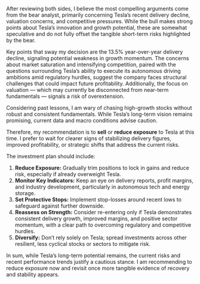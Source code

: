 After reviewing both sides, I believe the most compelling arguments come from the bear analyst, primarily concerning Tesla’s recent delivery decline, valuation concerns, and competitive pressures. While the bull makes strong points about Tesla’s innovation and growth potential, these are somewhat speculative and do not fully offset the tangible short-term risks highlighted by the bear.

Key points that sway my decision are the 13.5% year-over-year delivery decline, signaling potential weakness in growth momentum. The concerns about market saturation and intensifying competition, paired with the questions surrounding Tesla’s ability to execute its autonomous driving ambitions amid regulatory hurdles, suggest the company faces structural challenges that could impact future profitability. Additionally, the focus on valuation — which may currently be disconnected from near-term fundamentals — signals a risk of overextension.

Considering past lessons, I am wary of chasing high-growth stocks without robust and consistent fundamentals. While Tesla’s long-term vision remains promising, current data and macro conditions advise caution.

Therefore, my recommendation is to **sell** or **reduce exposure** to Tesla at this time. I prefer to wait for clearer signs of stabilizing delivery figures, improved profitability, or strategic shifts that address the current risks.

The investment plan should include:

1. **Reduce Exposure:** Gradually trim positions to lock in gains and reduce risk, especially if already overweight Tesla.
2. **Monitor Key Indicators:** Keep an eye on delivery reports, profit margins, and industry development, particularly in autonomous tech and energy storage.
3. **Set Protective Stops:** Implement stop-losses around recent lows to safeguard against further downside.
4. **Reassess on Strength:** Consider re-entering only if Tesla demonstrates consistent delivery growth, improved margins, and positive sector momentum, with a clear path to overcoming regulatory and competitive hurdles.
5. **Diversify:** Don’t rely solely on Tesla; spread investments across other resilient, less cyclical stocks or sectors to mitigate risk.

In sum, while Tesla’s long-term potential remains, the current risks and recent performance trends justify a cautious stance. I am recommending to reduce exposure now and revisit once more tangible evidence of recovery and stability appears.